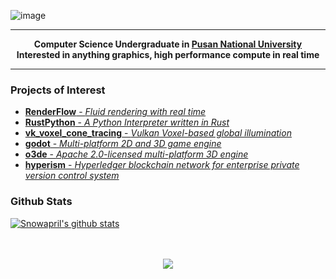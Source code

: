 ![image](https://user-images.githubusercontent.com/24654975/122706556-2ce28400-d293-11eb-86ee-22b9ba640f2b.png)


---

<p align="center">
  <strong>
    Computer Science Undergraduate in <a href="https://pusan.ac.kr/">Pusan National University</a>
    <br>
    Interested in anything graphics, high performance compute in real time
  </strong>
</p>

---

### Projects of Interest

* [**RenderFlow** - *Fluid rendering with real time*](https://github.com/CubbyFlow/RenderFlow)
* [**RustPython** - *A Python Interpreter written in Rust*](https://github.com/RustPython/RustPython)
* [**vk_voxel_cone_tracing** - *Vulkan Voxel-based global illumination*](https://github.com/Snowapril/vk_voxel_cone_tracing)
* [**godot** - *Multi-platform 2D and 3D game engine*](https://github.com/godotengine/godot)
* [**o3de** - *Apache 2.0-licensed multi-platform 3D engine*](https://github.com/o3de/o3de)
* [**hyperism** - *Hyperledger blockchain network for enterprise private version control system*](https://github.com/Hyperism/hyperism)

### Github Stats
 
[![Snowapril's github stats](https://github-readme-stats.vercel.app/api?username=Snowapril&hide_title=true&hide_border=true&show_icons=true&include_all_commits=true&count_private=true)](https://github.com/Snowapril)

<p align="center">
    <br><br>
    <a href="https://snowapril.github.io"><img src="https://img.shields.io/badge/website-snowapril.github.io-red?style=for-the-badge"></a>
</p>
